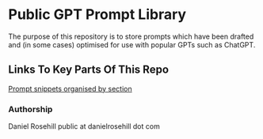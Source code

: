 # Public GPT Prompt Library

The purpose of this repository is to store prompts which have been drafted and (in some cases) optimised for use with popular GPTs such as ChatGPT.

## Links To Key Parts Of This Repo


[Prompt snippets organised by section](https://github.com/danielrosehill/GPT-Prompt-Library-Public-/tree/main/snippets/snippetlists)

### Authorship

Daniel Rosehill
public at danielrosehill dot com

